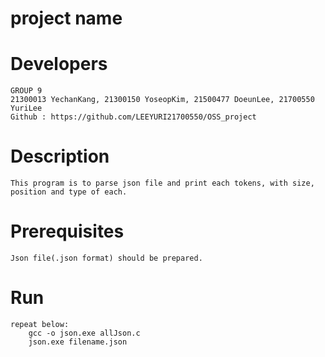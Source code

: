 # project name


# Developers
	GROUP 9
	21300013 YechanKang, 21300150 YoseopKim, 21500477 DoeunLee, 21700550 YuriLee
	Github : https://github.com/LEEYURI21700550/OSS_project

# Description
	This program is to parse json file and print each tokens, with size, position and type of each.

# Prerequisites
	Json file(.json format) should be prepared.

# Run
	repeat below: 
		gcc -o json.exe allJson.c
		json.exe filename.json




